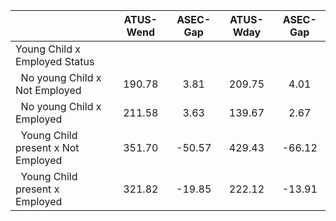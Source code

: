 
|                      |    ATUS-Wend |     ASEC-Gap |    ATUS-Wday |     ASEC-Gap |
| -------------------- | :----------: | :----------: | :----------: | :----------: |
| Young Child x Employed Status |              |              |              |              |
| &nbsp;&nbsp;No young Child x Not Employed |       190.78 |         3.81 |       209.75 |         4.01 |
| &nbsp;&nbsp;No young Child x Employed |       211.58 |         3.63 |       139.67 |         2.67 |
| &nbsp;&nbsp;Young Child present x Not Employed |       351.70 |       -50.57 |       429.43 |       -66.12 |
| &nbsp;&nbsp;Young Child present x Employed |       321.82 |       -19.85 |       222.12 |       -13.91 |

